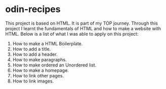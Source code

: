 # odin-recipes
This project is based on HTML. It is part of my TOP journey.
Through this project I learnt the fundamentals of HTML and how to make a website with HTML. Below is a list of what I was able to apply on this project:

1. How to make a HTML Boilerplate.
2. How to add a title.
3. How to add a header.
4. How to make paragraphs.
5. How to make ordered an Unordered list.
6. How to make a homepage.
7. How to link other pages.
8. How to link images.